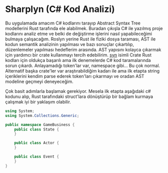 # Sharplyn (C# Kod Analizi)

Bu uygulamada amacım C# kodlarını tarayıp Abstract Syntax Tree modellerini Rust tarafında ele alabilmek. Buradan çıkışla C# ile yazılmış proje kodlarını analiz etme ve belki de değiştirme işlerini nasıl yapabileceğimi bulmaya çalışacağım. Roslyn yerine Rust ile fiziki dosya taraması, AST ile kodun semantik analizinin yapılması ve bazı sonuçlar çıkartılıp, düzenlemeler yapılması hedeflerim arasında. AST yapısını kolayca çıkarmak için yardımcı bir crate kullanmayı tercih edebilirim. [syn](https://crates.io/crates/syn) isimli Crate Rust kodları için oldukça başarılı ama ilk denemelerde C# kod taramalarında sorun çıkardı. Anlayamadığı token'lar var, namespace gibi... Bu çok normal. Alternatif başka crate'ler var araştırabildiğim kadarı ile ama ilk etapta string içeriklerini kendim parse ederek token'ları çıkarmayı ve oradan AST modeline geçmeyi deneyeceğim.

Çok basit adımlarla başlamak gerekiyor. Mesela ilk etapta aşağıdaki c# kodunu alıp, Rust tarafındaki struct'lara dönüştürüp bir bağlam kurmaya çalışmak iyi bir yaklaşım olabilir.

```csharp
using System;
using System.Collections.Generic;

public namespace GameBusiness {
    public class State {
    }

    public class Actor {
    }

    public class Event {
    }
}
```